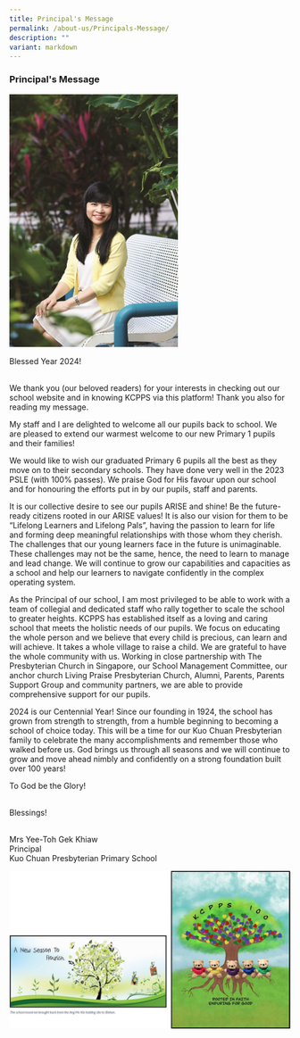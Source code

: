 ```yaml
---
title: Principal's Message
permalink: /about-us/Principals-Message/
description: ""
variant: markdown
---
```

<h3> Principal's Message</h3>

<div class="container">
 <img src="/images/principal.jpg" style="width:60%; height:50%;"></div>

<p class="text">Blessed Year 2024!  <br> <br>

We thank you (our beloved readers) for your interests in checking out our school website and in knowing KCPPS via this platform! Thank you also for reading my message. 

My staff and I are delighted to welcome all our pupils back to school. We are pleased to extend our warmest welcome to our new Primary 1 pupils and their families!

We would like to wish our graduated Primary 6 pupils all the best as they move on to their secondary schools. They have done very well in the 2023 PSLE (with 100% passes). We praise God for His favour upon our school and for honouring the efforts put in by our pupils, staff and parents. 

It is our collective desire to see our pupils ARISE and shine! Be the future-ready citizens rooted in our ARISE values! It is also our vision for them to be “Lifelong Learners and Lifelong Pals”, having the passion to learn for life and forming deep meaningful relationships with those whom they cherish. The challenges that our young learners face in the future is unimaginable. These challenges may not be the same, hence, the need to learn to manage and lead change. We will continue to grow our capabilities and capacities as a school and help our learners to navigate confidently in the complex operating system.  

As the Principal of our school, I am most privileged to be able to work with a team of collegial and dedicated staff who rally together to scale the school to greater heights. KCPPS has established itself as a loving and caring school that meets the holistic needs of our pupils. We focus on educating the whole person and we believe that every child is precious, can learn and will achieve. It takes a whole village to raise a child. We are grateful to have the whole community with us. Working in close partnership with The Presbyterian Church in Singapore, our School Management Committee, our anchor church Living Praise Presbyterian Church, Alumni, Parents, Parents Support Group and community partners, we are able to provide comprehensive support for our pupils. 

2024 is our Centennial Year! Since our founding in 1924, the school has grown from strength to strength, from a humble beginning to becoming a school of choice today. This will be a time for our Kuo Chuan Presbyterian family to celebrate the many accomplishments and remember those who walked before us. God brings us through all seasons and we will continue to grow and move ahead nimbly and confidently on a strong foundation built over 100 years!



 
	

To God be the Glory!   <br><br>

Blessings! <br> <br>

Mrs Yee-Toh Gek Khiaw<br>
Principal<br>
Kuo Chuan Presbyterian Primary School
	
![](/images/Updated_pic_for_P_s_message_2.jpg)



</p>